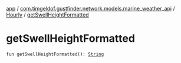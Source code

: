 [app](../../index.md) / [com.timgeldof.gustfinder.network.models.marine_weather_api](../index.md) / [Hourly](index.md) / [getSwellHeightFormatted](./get-swell-height-formatted.md)

# getSwellHeightFormatted

`fun getSwellHeightFormatted(): `[`String`](https://kotlinlang.org/api/latest/jvm/stdlib/kotlin/-string/index.html)